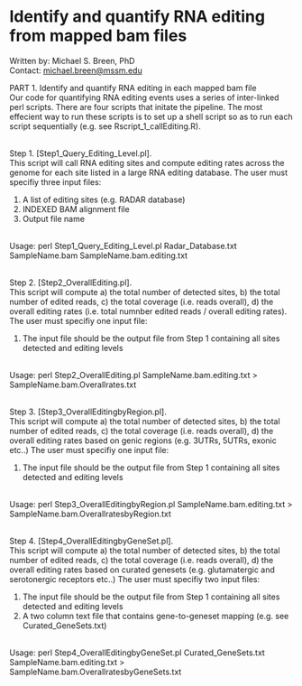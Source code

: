 # Identify and quantify RNA editing from mapped bam files

Written by: Michael S. Breen, PhD <br />
Contact: michael.breen@mssm.edu <br />

PART 1. Identify and quantify RNA editing in each mapped bam file <br />
Our code for quantifying RNA editing events uses a series of inter-linked perl scripts. There are four scripts that initate the pipeline. The most effecient way to run these scripts is to set up a shell script so as to run each script sequentially (e.g. see Rscript_1_callEditing.R). <br /> <br />

Step 1. [Step1_Query_Editing_Level.pl].<br /> 
This script will call RNA editing sites and compute editing rates across the genome for each site listed in a large RNA editing database. The user must specifiy three input files: <br /> 
1) A list of editing sites (e.g. RADAR database) <br /> 
2) INDEXED BAM alignment file <br /> 
3) Output file name <br /> <br /> 

Usage: perl Step1_Query_Editing_Level.pl Radar_Database.txt SampleName.bam SampleName.bam.editing.txt <br /> <br /> 

Step 2. [Step2_OverallEditing.pl].<br /> 
This script will compute a) the total number of detected sites, b) the total number of edited reads, c) the total coverage (i.e. reads overall), d) the overall editing rates (i.e. total numnber edited reads / overall editing rates). The user must specifiy one input file: <br /> 
1) The input file should be the output file from Step 1 containing all sites detected and editing levels <br /> <br /> 

Usage: perl Step2_OverallEditing.pl SampleName.bam.editing.txt > SampleName.bam.Overallrates.txt <br /> <br /> 

Step 3. [Step3_OverallEditingbyRegion.pl].<br /> 
This script will compute a) the total number of detected sites, b) the total number of edited reads, c) the total coverage (i.e. reads overall), d) the overall editing rates based on genic regions (e.g. 3UTRs, 5UTRs, exonic etc..) The user must specifiy one input file: <br /> 
1) The input file should be the output file from Step 1 containing all sites detected and editing levels <br /> <br /> 

Usage: perl Step3_OverallEditingbyRegion.pl SampleName.bam.editing.txt > SampleName.bam.OverallratesbyRegion.txt <br /> <br /> 

Step 4. [Step4_OverallEditingbyGeneSet.pl].<br /> 
This script will compute a) the total number of detected sites, b) the total number of edited reads, c) the total coverage (i.e. reads overall), d) the overall editing rates based on curated genesets (e.g. glutamatergic and serotonergic receptors etc..) The user must specifiy two input files: <br /> 
1) The input file should be the output file from Step 1 containing all sites detected and editing levels <br />
2) A two column text file that contains gene-to-geneset mapping (e.g. see Curated_GeneSets.txt) <br /> <br /> 

Usage: perl Step4_OverallEditingbyGeneSet.pl Curated_GeneSets.txt SampleName.bam.editing.txt > SampleName.bam.OverallratesbyGeneSets.txt <br /> <br /> 


